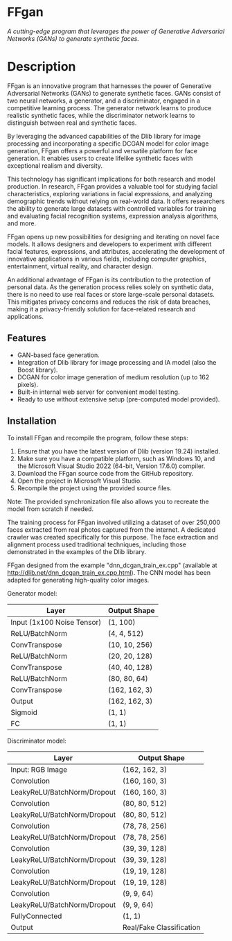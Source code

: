 # FFgan
<i>A cutting-edge program that leverages the power of Generative Adversarial Networks (GANs) to generate synthetic faces.</i>

<h1>Description</h1>
<p>FFgan is an innovative program that harnesses the power of Generative Adversarial Networks (GANs) to generate synthetic faces. GANs consist of two neural networks, a generator, and a discriminator, engaged in a competitive learning process. The generator network learns to produce realistic synthetic faces, while the discriminator network learns to distinguish between real and synthetic faces.</p>

<p>By leveraging the advanced capabilities of the Dlib library for image processing and incorporating a specific DCGAN model for color image generation, FFgan offers a powerful and versatile platform for face generation. It enables users to create lifelike synthetic faces with exceptional realism and diversity.</p>

<p>This technology has significant implications for both research and model production. In research, FFgan provides a valuable tool for studying facial characteristics, exploring variations in facial expressions, and analyzing demographic trends without relying on real-world data. It offers researchers the ability to generate large datasets with controlled variables for training and evaluating facial recognition systems, expression analysis algorithms, and more.</p>

<p>FFgan opens up new possibilities for designing and iterating on novel face models. It allows designers and developers to experiment with different facial features, expressions, and attributes, accelerating the development of innovative applications in various fields, including computer graphics, entertainment, virtual reality, and character design.</p>

<p>An additional advantage of FFgan is its contribution to the protection of personal data. As the generation process relies solely on synthetic data, there is no need to use real faces or store large-scale personal datasets. This mitigates privacy concerns and reduces the risk of data breaches, making it a privacy-friendly solution for face-related research and applications.</p>

<h2>Features</h2>
<ul>
  <li>GAN-based face generation.</li>
  <li>Integration of Dlib library for image processing and IA model (also the Boost library).</li>
  <li>DCGAN for color image generation of medium resolution (up to 162 pixels).</li>
  <li>Built-in internal web server for convenient model testing.</li>
  <li>Ready to use without extensive setup (pre-computed model provided).</li>
</ul>

<h2>Installation</h2>
<p>To install FFgan and recompile the program, follow these steps:</p>

<ol>
  <li>Ensure that you have the latest version of Dlib (version 19.24) installed.</li>
  <li>Make sure you have a compatible platform, such as Windows 10, and the Microsoft Visual Studio 2022 (64-bit, Version 17.6.0) compiler.</li>
  <li>Download the FFgan source code from the GitHub repository.</li>
  <li>Open the project in Microsoft Visual Studio.</li>
  <li>Recompile the project using the provided source files.</li>
</ol>
<p>Note: The provided synchronization file also allows you to recreate the model from scratch if needed.</p>

<p>The training process for FFgan involved utilizing a dataset of over 250,000 faces extracted from real photos captured from the internet. A dedicated crawler was created specifically for this purpose. The face extraction and alignment process used traditional techniques, including those demonstrated in the examples of the Dlib library.</p>

<p>FFgan designed from the example "dnn_dcgan_train_ex.cpp" (available at <a href="http://dlib.net/dnn_dcgan_train_ex.cpp.html">http://dlib.net/dnn_dcgan_train_ex.cpp.html</a>). The CNN model has been adapted for generating high-quality color images.</p>

<p>Generator model:</p>
<table>
  <thead>
    <tr>
      <th>Layer</th>
      <th>Output Shape</th>
    </tr>
  </thead>
  <tbody>
    <tr>
      <td>Input (1x100 Noise Tensor)</td>
      <td>(1, 100)</td>
    </tr>
    <tr>
      <td>ReLU/BatchNorm</td>
      <td>(4, 4, 512)</td>
    </tr>
    <tr>
      <td>ConvTranspose</td>
      <td>(10, 10, 256)</td>
    </tr>
    <tr>
      <td>ReLU/BatchNorm</td>
      <td>(20, 20, 128)</td>
    </tr>
    <tr>
      <td>ConvTranspose</td>
      <td>(40, 40, 128)</td>
    </tr>
    <tr>
      <td>ReLU/BatchNorm</td>
      <td>(80, 80, 64)</td>
    </tr>
    <tr>
      <td>ConvTranspose</td>
      <td>(162, 162, 3)</td>
    </tr>
    <tr>
      <td>Output</td>
      <td>(162, 162, 3)</td>
    </tr>    
    <tr>
      <td>Sigmoid</td>
      <td>(1, 1)</td>
    </tr>
    <tr>
      <td>FC</td>
      <td>(1, 1)</td>
    </tr>    
  </tbody>    
</table>

<p>Discriminator model:</p>
<table>
  <thead>
    <tr>
      <th>Layer</th>
      <th>Output Shape</th>
    </tr>
  </thead>
  <tbody>
    <tr>
      <td>Input: RGB Image</td>
      <td>(162, 162, 3)</td>
    </tr>
    <tr>
      <td>Convolution</td>
      <td>(160, 160, 3)</td>
    </tr>
    <tr>
      <td>LeakyReLU/BatchNorm/Dropout</td>
      <td>(160, 160, 3)</td>
    </tr>
    <tr>
      <td>Convolution</td>
      <td>(80, 80, 512)</td>
    </tr>
    <tr>
      <td>LeakyReLU/BatchNorm/Dropout</td>
      <td>(80, 80, 512)</td>
    </tr>
    <tr>
      <td>Convolution</td>
      <td>(78, 78, 256)</td>
    </tr>
    <tr>
      <td>LeakyReLU/BatchNorm/Dropout</td>
      <td>(78, 78, 256)</td>
    </tr>
    <tr>
      <td>Convolution</td>
      <td>(39, 39, 128)</td>
    </tr>
    <tr>
      <td>LeakyReLU/BatchNorm/Dropout</td>
      <td>(39, 39, 128)</td>
    </tr>
    <tr>
      <td>Convolution</td>
      <td>(19, 19, 128)</td>
    </tr>
    <tr>
      <td>LeakyReLU/BatchNorm/Dropout</td>
      <td>(19, 19, 128)</td>
    </tr>
    <tr>
      <td>Convolution</td>
      <td>(9, 9, 64)</td>
    </tr>
    <tr>
      <td>LeakyReLU/BatchNorm/Dropout</td>
      <td>(9, 9, 64)</td>
    </tr>
    <tr>
      <td>FullyConnected</td>
      <td>(1, 1)</td>
    </tr>
    <tr>
      <td>Output</td>
      <td>Real/Fake Classification</td>
    </tr>
  </tbody>
</table>
